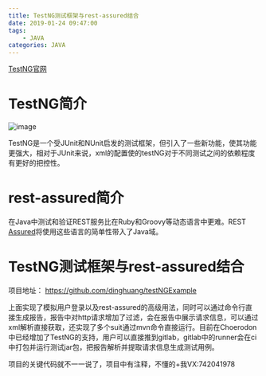 ```yaml
---
title: TestNG测试框架与rest-assured结合
date: 2019-01-24 09:47:00
tags:
    - JAVA
categories: JAVA
---
```

      
[TestNG官网](https://testng.org/doc/index.html)

# TestNG简介

![image](http://www.strongsickcat.com:7014/file/dinghuang-blog-picture/9bc4cb9fgy1g0apgqmzy2j206o06odhi.jpg)

TestNG是一个受JUnit和NUnit启发的测试框架，但引入了一些新功能，使其功能更强大，相对于JUnit来说，xml的配置使的testNG对于不同测试之间的依赖程度有更好的把控性。

# rest-assured简介
在Java中测试和验证REST服务比在Ruby和Groovy等动态语言中更难。REST [Assured](http://rest-assured.io/)将使用这些语言的简单性带入了Java域。

# TestNG测试框架与rest-assured结合

项目地址：
https://github.com/dinghuang/testNGExample

上面实现了模拟用户登录以及rest-assured的高级用法，同时可以通过命令行直接生成报告，报告中对http请求增加了过滤，会在报告中展示请求信息，可以通过xml解析直接获取，还实现了多个suit通过mvn命令直接运行。目前在Choerodon中已经增加了TestNG的支持，用户可以直接推到gitlab，gitlab中的runner会在ci中打包并运行测试jar包，把报告解析并提取请求信息生成测试用例。

项目的关键代码就不一一说了，项目中有注释，不懂的+我VX:742041978


